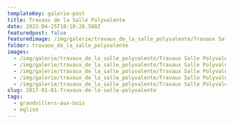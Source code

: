 ```yaml
---
templateKey: galerie-post
title: Travaux de la Salle Polyvalente
date: 2022-04-25T18:10:28.588Z
featuredpost: false
featuredimage: /img/galerie/travaux_de_la_salle_polyvalente/Travaux Salle Polyvalente 1.jpg
folder: travaux_de_la_salle_polyvalente
images:
  - /img/galerie/travaux_de_la_salle_polyvalente/Travaux Salle Polyvalente 1.jpg
  - /img/galerie/travaux_de_la_salle_polyvalente/Travaux Salle Polyvalente 2.jpg
  - /img/galerie/travaux_de_la_salle_polyvalente/Travaux Salle Polyvalente 3.jpg
  - /img/galerie/travaux_de_la_salle_polyvalente/Travaux Salle Polyvalente 4.jpg
  - /img/galerie/travaux_de_la_salle_polyvalente/Travaux Salle Polyvalente.jpg
slug: 2017-01-01-Travaux-de-la-salle-polyvalente
tags:
  - grandvillers-aux-bois
  - eglise
---
```


